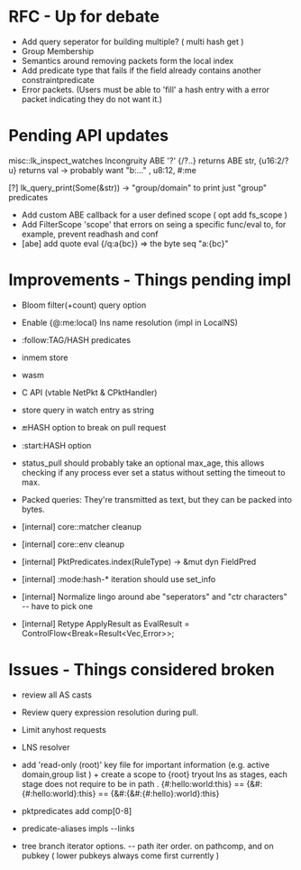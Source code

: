 # RFC - Up for debate
- Add query seperator for building multiple? ( multi hash get )
- Group Membership
- Semantics around removing packets form the local index
- Add predicate type that fails if the field already contains another constraintpredicate
- Error packets. (Users must be able to 'fill' a hash entry with a error packet indicating they do not want it.)

# Pending API updates

misc::lk_inspect_watches
Incongruity ABE '?' {/?..} returns ABE str, {u16:2/?u} returns val -> probably want "b:..." , u8:12, #:me

[?] lk_query_print(Some(&str)) -> "group/domain" to print just "group" predicates

- Add custom ABE callback for a user defined scope ( opt add fs_scope )
- Add FilterScope 'scope' that errors on seing a specific func/eval to, for example, prevent readhash and conf
- [abe] add quote eval {/q:a{bc}} => the byte seq "a:{bc}"

# Improvements - Things pending impl

- Bloom filter(+count) query option
- Enable {@:me:local} lns name resolution (impl in LocalNS)
- :follow:TAG/HASH predicates
- inmem store
- wasm
- C API  (vtable NetPkt & CPktHandler)
- store query in watch entry as string
- :end:HASH option to break on pull request
- :start:HASH option
- status_pull should probably take an optional max_age, this allows checking if any process ever set a status without setting the timeout to max.

- Packed queries: They're transmitted as text, but they can be packed into bytes.

- [internal] core::matcher cleanup
- [internal] core::env cleanup
- [internal] PktPredicates.index(RuleType) -> &mut dyn FieldPred
- [internal] :mode:hash-* iteration should use set_info
- [internal] Normalize lingo around abe "seperators" and "ctr characters" -- have to pick one
- [internal] Retype ApplyResult as EvalResult = ControlFlow<Break=Result<Vec<u8>,Error>>; 


# Issues - Things considered broken

- review all AS casts
- Review query expression resolution during pull.
- Limit anyhost requests
- LNS resolver
- add 'read-only (root)' key file for important information (e.g. active domain,group list ) + create a scope to {root}
tryout lns as stages, each stage does not require to be in path . 
{#:hello:world:this} == {&#:{#:hello:world}:this} == {&#:{&#:{#:hello}:world}:this}

- pktpredicates add comp[0-8]
- predicate-aliases impls
 --links

- tree branch iterator options.
-- path iter order. on pathcomp, and on pubkey ( lower pubkeys always come first currently )
